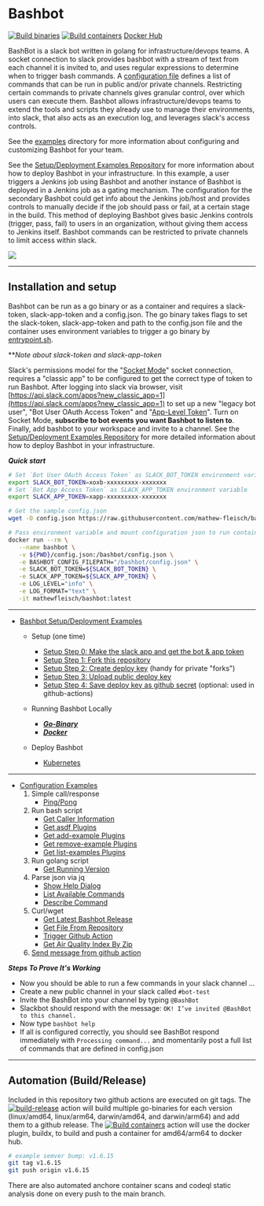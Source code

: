 # Bashbot

[![Build binaries](https://github.com/mathew-fleisch/bashbot/actions/workflows/build-release.yaml/badge.svg)](https://github.com/mathew-fleisch/bashbot/actions/workflows/build-release.yaml)
[![Build containers](https://github.com/mathew-fleisch/bashbot/actions/workflows/build-container.yaml/badge.svg)](https://github.com/mathew-fleisch/bashbot/actions/workflows/build-container.yaml)
[Docker Hub](https://hub.docker.com/r/mathewfleisch/bashbot/tags?page=1&ordering=last_updated)

BashBot is a slack bot written in golang for infrastructure/devops teams. A socket connection to slack provides bashbot with a stream of text from each channel it is invited to, and uses regular expressions to determine when to trigger bash commands. A [configuration file](sample-config.json) defines a list of commands that can be run in public and/or private channels. Restricting certain commands to private channels gives granular control, over which users can execute them. Bashbot allows infrastructure/devops teams to extend the tools and scripts they already use to manage their environments, into slack, that also acts as an execution log, and leverages slack's access controls.

See the [examples](examples) directory for more information about configuring and customizing Bashbot for your team.

See the [Setup/Deployment Examples Repository](https://github.com/mathew-fleisch/bashbot-example) for more information about how to deploy Bashbot in your infrastructure. In this example, a user triggers a Jenkins job using Bashbot and another instance of Bashbot is deployed in a Jenkins job as a gating mechanism. The configuration for the secondary Bashbot could get info about the Jenkins job/host and provides controls to manually decide if the job should pass or fail, at a certain stage in the build. This method of deploying Bashbot gives basic Jenkins controls (trigger, pass, fail) to users in an organization, without giving them access to Jenkins itself. Bashbot commands can be restricted to private channels to limit access within slack.

<img src="https://i.imgur.com/P6IL10y.gif" />

---

## Installation and setup

Bashbot can be run as a go binary or as a container and requires a slack-token, slack-app-token and a config.json. The go binary takes flags to set the slack-token, slack-app-token and path to the config.json file and the container uses environment variables to trigger a go binary by [entrypoint.sh](entrypoint.sh).

***Note about slack-token and slack-app-token*

Slack's permissions model for the "[Socket Mode](https://api.slack.com/apis/connections/sockethttps://api.slack.com/rtm)" socket connection, requires a "classic app" to be configured to get the correct type of token to run Bashbot. After logging into slack via browser, visit [https://api.slack.com/apps?new_classic_app=1](https://api.slack.com/apps?new_classic_app=1) to set up a new "legacy bot user", "Bot User OAuth Access Token" and "[App-Level Token](https://api.slack.com/authentication/token-types#app)". Turn on Socket Mode, **subscribe to bot events you want Bashbot to listen to**. Finally, add bashbot to your workspace and invite to a channel. See the [Setup/Deployment Examples Repository](https://github.com/mathew-fleisch/bashbot-example) for more detailed information about how to deploy Bashbot in your infrastructure.

***Quick start***

```bash
# Set `Bot User OAuth Access Token` as SLACK_BOT_TOKEN environment variable
export SLACK_BOT_TOKEN=xoxb-xxxxxxxxx-xxxxxxx
# Set `Bot App Access Token` as SLACK_APP_TOKEN environment variable
export SLACK_APP_TOKEN=xapp-xxxxxxxxx-xxxxxxx

# Get the sample config.json
wget -O config.json https://raw.githubusercontent.com/mathew-fleisch/bashbot/main/sample-config.json

# Pass environment variable and mount configuration json to run container
docker run --rm \
   --name bashbot \
   -v ${PWD}/config.json:/bashbot/config.json \
   -e BASHBOT_CONFIG_FILEPATH="/bashbot/config.json" \
   -e SLACK_BOT_TOKEN=${SLACK_BOT_TOKEN} \
   -e SLACK_APP_TOKEN=${SLACK_APP_TOKEN} \
   -e LOG_LEVEL="info" \
   -e LOG_FORMAT="text" \
   -it mathewfleisch/bashbot:latest
```

---

- [Bashbot Setup/Deployment Examples](https://github.com/mathew-fleisch/bashbot-example)
  - Setup (one time)

    - [Setup Step 0: Make the slack app and get the bot & app token](https://github.com/mathew-fleisch/bashbot-example#setup-step-0-make-the-slack-app-and-get-a-token)
    - [Setup Step 1: Fork this repository](https://github.com/mathew-fleisch/bashbot-example#setup-step-1-fork-this-repository)
    - [Setup Step 2: Create deploy key](https://github.com/mathew-fleisch/bashbot-example#setup-step-2-create-deploy-key) (handy for private "forks")
    - [Setup Step 3: Upload public deploy key](https://github.com/mathew-fleisch/bashbot-example#setup-step-3-upload-public-deploy-key)
    - [Setup Step 4: Save deploy key as github secret](https://github.com/mathew-fleisch/bashbot-example#setup-step-4-save-deploy-key-as-github-secret) (optional: used in github-actions)
  - Running Bashbot Locally

    - [***Go-Binary***](https://github.com/mathew-fleisch/bashbot-example#run-bashbot-locally-as-go-binary)
    - [***Docker***](https://github.com/mathew-fleisch/bashbot-example#run-bashbot-locally-from-docker)
  - Deploy Bashbot

    - [Kubernetes](https://github.com/mathew-fleisch/bashbot-example#run-bashbot-in-kubernetes)

---

- [Configuration Examples](examples)
  1. Simple call/response
     - [Ping/Pong](examples/ping)
  2. Run bash script
     - [Get Caller Information](examples/info)
     - [Get asdf Plugins](examples/asdf)
     - [Get add-example Plugins](examples/add-example)
     - [Get remove-example Plugins](examples/remove-example)
     - [Get list-examples Plugins](examples/list-examples)
  3. Run golang script
     - [Get Running Version](examples/version)
  4. Parse json via jq
     - [Show Help Dialog](examples/help)
     - [List Available Commands](examples/list)
     - [Describe Command](examples/describe)
  5. Curl/wget
     - [Get Latest Bashbot Release](examples/latest-release)
     - [Get File From Repository](examples/get-file-from-repo)
     - [Trigger Github Action](examples/trigger-github-action)
     - [Get Air Quality Index By Zip](examples/aqi)
  6. [Send message from github action](examples/#send-message-from-github-action)

***Steps To Prove It's Working***

- Now you should be able to run a few commands in your slack channel ...
- Create a new public channel in your slack called `#bot-test`
- Invite the BashBot into your channel by typing `@BashBot`
- Slackbot should respond with the message: `OK! I’ve invited @BashBot to this channel.`
- Now type `bashbot help`
- If all is configured correctly, you should see BashBot respond immediately with `Processing command...` and momentarily post a full list of commands that are defined in config.json

---

## Automation (Build/Release)

Included in this repository two github actions are executed on git tags. The [![build-release](https://github.com/mathew-fleisch/bashbot/actions/workflows/build-release.yaml/badge.svg)](https://github.com/mathew-fleisch/bashbot/actions/workflows/build-release.yaml) action will build multiple go-binaries for each version (linux/amd64, linux/arm64, darwin/amd64, and darwin/arm64) and add them to a github release. The
[![Build containers](https://github.com/mathew-fleisch/bashbot/actions/workflows/build-container.yaml/badge.svg)](https://github.com/mathew-fleisch/bashbot/actions/workflows/build-container.yaml) action will use the docker plugin, buildx, to build and push a container for amd64/arm64 to docker hub.

```bash
# example semver bump: v1.6.15
git tag v1.6.15
git push origin v1.6.15
```

There are also automated anchore container scans and codeql static analysis done on every push to the main branch.
